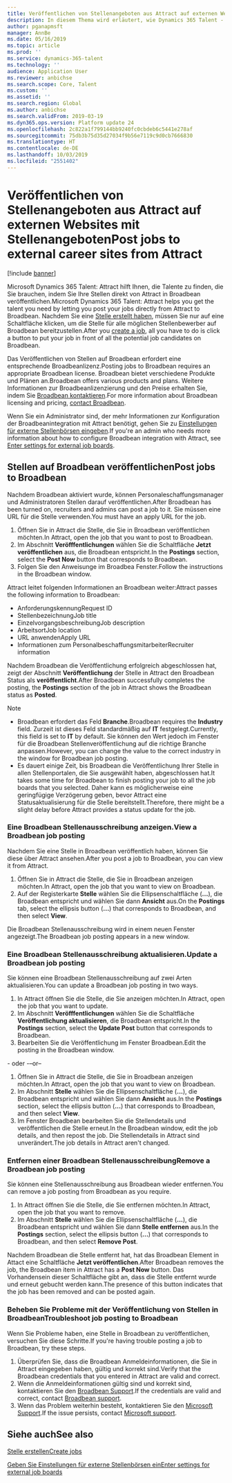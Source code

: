 ```yaml
---
title: Veröffentlichen von Stellenangeboten aus Attract auf externen Websites mit Stellenangeboten
description: In diesem Thema wird erläutert, wie Dynamics 365 Talent - Attract verwendet wird, um Stelle auf externe Stellenportalen zu veröffentlichen
author: pganapmsft
manager: AnnBe
ms.date: 05/16/2019
ms.topic: article
ms.prod: ''
ms.service: dynamics-365-talent
ms.technology: ''
audience: Application User
ms.reviewer: anbichse
ms.search.scope: Core, Talent
ms.custom: ''
ms.assetid: ''
ms.search.region: Global
ms.author: anbichse
ms.search.validFrom: 2019-03-19
ms.dyn365.ops.version: Platform update 24
ms.openlocfilehash: 2c822a1f799144bb9240fc0cbdeb6c5441e278af
ms.sourcegitcommit: 75db3b75d35d27034f9b56e7119c9d0cb7666830
ms.translationtype: HT
ms.contentlocale: de-DE
ms.lasthandoff: 10/03/2019
ms.locfileid: "2551402"
---
```

# <a name="post-jobs-to-external-career-sites-from-attract"></a><span data-ttu-id="86340-103">Veröffentlichen von Stellenangeboten aus Attract auf externen Websites mit Stellenangeboten</span><span class="sxs-lookup"><span data-stu-id="86340-103">Post jobs to external career sites from Attract</span></span>

[!include [banner](../includes/banner.md)]

<span data-ttu-id="86340-104">Microsoft Dynamics 365 Talent: Attract hilft Ihnen, die Talente zu finden, die Sie brauchen, indem Sie Ihre Stellen direkt von Attract in Broadbean veröffentlichen.</span><span class="sxs-lookup"><span data-stu-id="86340-104">Microsoft Dynamics 365 Talent: Attract helps you get the talent you need by letting you post your jobs directly from Attract to Broadbean.</span></span> <span data-ttu-id="86340-105">Nachdem Sie eine [Stelle erstellt haben](./creating-jobs-attract.md), müssen Sie nur auf eine Schaltfläche klicken, um die Stelle für alle möglichen Stellenbewerber auf Broadbean bereitzustellen.</span><span class="sxs-lookup"><span data-stu-id="86340-105">After you [create a job](./creating-jobs-attract.md), all you have to do is click a button to put your job in front of all the potential job candidates on Broadbean.</span></span>

<span data-ttu-id="86340-106">Das Veröffentlichen von Stellen auf Broadbean erfordert eine entsprechende Broadbeanlizenz.</span><span class="sxs-lookup"><span data-stu-id="86340-106">Posting jobs to Broadbean requires an appropriate Broadbean license.</span></span> <span data-ttu-id="86340-107">Broadbean bietet verschiedene Produkte und Plänen an.</span><span class="sxs-lookup"><span data-stu-id="86340-107">Broadbean offers various products and plans.</span></span> <span data-ttu-id="86340-108">Weitere Informationen zur Broadbeanlizenzierung und den Preise erhalten Sie, indem Sie [Broadbean kontaktieren](https://www.broadbean.com/contact-us/).</span><span class="sxs-lookup"><span data-stu-id="86340-108">For more information about Broadbean licensing and pricing, [contact Broadbean](https://www.broadbean.com/contact-us/).</span></span>

<span data-ttu-id="86340-109">Wenn Sie ein Administrator sind, der mehr Informationen zur Konfiguration der Broadbeanintegration mit Attract benötigt, gehen Sie zu [Einstellungen für externe Stellenbörsen eingeben](./attract-admin-job-board-settings.md).</span><span class="sxs-lookup"><span data-stu-id="86340-109">If you're an admin who needs more information about how to configure Broadbean integration with Attract, see [Enter settings for external job boards](./attract-admin-job-board-settings.md).</span></span>

## <a name="post-jobs-to-broadbean"></a><span data-ttu-id="86340-110">Stellen auf Broadbean veröffentlichen</span><span class="sxs-lookup"><span data-stu-id="86340-110">Post jobs to Broadbean</span></span>

<span data-ttu-id="86340-111">Nachdem Broadbean aktiviert wurde, können Personaleschaffungsmanager und Administratoren Stellen darauf veröffentlichen.</span><span class="sxs-lookup"><span data-stu-id="86340-111">After Broadbean has been turned on, recruiters and admins can post a job to it.</span></span> <span data-ttu-id="86340-112">Sie müssen eine URL für die Stelle verwenden.</span><span class="sxs-lookup"><span data-stu-id="86340-112">You must have an apply URL for the job.</span></span>

1. <span data-ttu-id="86340-113">Öffnen Sie in Attract die Stelle, die Sie in Broadbean veröffentlichen möchten.</span><span class="sxs-lookup"><span data-stu-id="86340-113">In Attract, open the job that you want to post to Broadbean.</span></span>
2. <span data-ttu-id="86340-114">Im Abschnitt **Veröfffentlichungen** wählen Sie die Schaltfläche **Jetzt veröffentlichen** aus, die Broadbean entspricht.</span><span class="sxs-lookup"><span data-stu-id="86340-114">In the **Postings** section, select the **Post Now** button that corresponds to Broadbean.</span></span>
3. <span data-ttu-id="86340-115">Folgen Sie den Anweisunge im Broadbea Fenster.</span><span class="sxs-lookup"><span data-stu-id="86340-115">Follow the instructions in the Broadbean window.</span></span>

<span data-ttu-id="86340-116">Attract leitet folgenden Informationen an Broadbean weiter:</span><span class="sxs-lookup"><span data-stu-id="86340-116">Attract passes the following information to Broadbean:</span></span>

- <span data-ttu-id="86340-117">Anforderungskennung</span><span class="sxs-lookup"><span data-stu-id="86340-117">Request ID</span></span>
- <span data-ttu-id="86340-118">Stellenbezeichnung</span><span class="sxs-lookup"><span data-stu-id="86340-118">Job title</span></span>
- <span data-ttu-id="86340-119">Einzelvorgangsbeschreibung</span><span class="sxs-lookup"><span data-stu-id="86340-119">Job description</span></span>
- <span data-ttu-id="86340-120">Arbeitsort</span><span class="sxs-lookup"><span data-stu-id="86340-120">Job location</span></span>
- <span data-ttu-id="86340-121">URL anwenden</span><span class="sxs-lookup"><span data-stu-id="86340-121">Apply URL</span></span>
- <span data-ttu-id="86340-122">Informationen zum Personalbeschaffungsmitarbeiter</span><span class="sxs-lookup"><span data-stu-id="86340-122">Recruiter information</span></span>

<span data-ttu-id="86340-123">Nachdem Broadbean die Veröffentlichung erfolgreich abgeschlossen hat, zeigt der Abschnitt **Veröffentlichung** der Stelle in Attract den Broadbean Status als **veröffentlicht**.</span><span class="sxs-lookup"><span data-stu-id="86340-123">After Broadbean successfully completes the posting, the **Postings** section of the job in Attract shows the Broadbean status as **Posted**.</span></span>

> [!NOTE]
> - <span data-ttu-id="86340-124">Broadbean erfordert das Feld **Branche**.</span><span class="sxs-lookup"><span data-stu-id="86340-124">Broadbean requires the **Industry** field.</span></span> <span data-ttu-id="86340-125">Zurzeit ist dieses Feld standardmäßig auf **IT** festgelegt.</span><span class="sxs-lookup"><span data-stu-id="86340-125">Currently, this field is set to **IT** by default.</span></span> <span data-ttu-id="86340-126">Sie können den Wert jedoch im Fenster für die Broadbean Stellenveröffentlichung auf die richtige Branche anpassen.</span><span class="sxs-lookup"><span data-stu-id="86340-126">However, you can change the value to the correct industry in the window for Broadbean job posting.</span></span>
> - <span data-ttu-id="86340-127">Es dauert einige Zeit, bis Broadbean die Veröffentlichung Ihrer Stelle in allen Stellenportalen, die Sie ausgewählt haben, abgeschlossen hat.</span><span class="sxs-lookup"><span data-stu-id="86340-127">It takes some time for Broadbean to finish posting your job to all the job boards that you selected.</span></span> <span data-ttu-id="86340-128">Daher kann es möglicherweise eine geringfügige Verzögerung geben, bevor Attract eine Statusaktualisierung für die Stelle bereitstellt.</span><span class="sxs-lookup"><span data-stu-id="86340-128">Therefore, there might be a slight delay before Attract provides a status update for the job.</span></span>

### <a name="view-a-broadbean-job-posting"></a><span data-ttu-id="86340-129">Eine Broadbean Stellenausschreibung anzeigen.</span><span class="sxs-lookup"><span data-stu-id="86340-129">View a Broadbean job posting</span></span>

<span data-ttu-id="86340-130">Nachdem Sie eine Stelle in Broadbean veröffentlich haben, können Sie diese über Attract ansehen.</span><span class="sxs-lookup"><span data-stu-id="86340-130">After you post a job to Broadbean, you can view it from Attract.</span></span>

1. <span data-ttu-id="86340-131">Öffnen Sie in Attract die Stelle, die Sie in Broadbean anzeigen möchten.</span><span class="sxs-lookup"><span data-stu-id="86340-131">In Attract, open the job that you want to view on Broadbean.</span></span>
2. <span data-ttu-id="86340-132">Auf der Registerkarte **Stelle** wählen Sie die Ellipsenschaltfläche (**...**), die Broadbean entspricht und wählen Sie dann **Ansicht** aus.</span><span class="sxs-lookup"><span data-stu-id="86340-132">On the **Postings** tab, select the ellipsis button (**...**) that corresponds to Broadbean, and then select **View**.</span></span>

<span data-ttu-id="86340-133">Die Broadbean Stellenausschreibung wird in einem neuen Fenster angezeigt.</span><span class="sxs-lookup"><span data-stu-id="86340-133">The Broadbean job posting appears in a new window.</span></span>

### <a name="update-a-broadbean-job-posting"></a><span data-ttu-id="86340-134">Eine Broadbean Stellenausschreibung aktualisieren.</span><span class="sxs-lookup"><span data-stu-id="86340-134">Update a Broadbean job posting</span></span>

<span data-ttu-id="86340-135">Sie können eine Broadbean Stellenausschreibung auf zwei Arten aktualisieren.</span><span class="sxs-lookup"><span data-stu-id="86340-135">You can update a Broadbean job posting in two ways.</span></span>

1. <span data-ttu-id="86340-136">In Attract öffnen Sie die Stelle, die Sie anzeigen möchten.</span><span class="sxs-lookup"><span data-stu-id="86340-136">In Attract, open the job that you want to update.</span></span>
2. <span data-ttu-id="86340-137">Im Abschnitt **Veröfffentlichungen** wählen Sie die Schaltfläche **Veröffentlichung aktualisieren**, die Broadbean entspricht.</span><span class="sxs-lookup"><span data-stu-id="86340-137">In the **Postings** section, select the **Update Post** button that corresponds to Broadbean.</span></span>
3. <span data-ttu-id="86340-138">Bearbeiten Sie die Veröffentlichung im Fenster Broadbean.</span><span class="sxs-lookup"><span data-stu-id="86340-138">Edit the posting in the Broadbean window.</span></span>

<span data-ttu-id="86340-139">- oder -</span><span class="sxs-lookup"><span data-stu-id="86340-139">–or–</span></span>

1. <span data-ttu-id="86340-140">Öffnen Sie in Attract die Stelle, die Sie in Broadbean anzeigen möchten.</span><span class="sxs-lookup"><span data-stu-id="86340-140">In Attract, open the job that you want to view on Broadbean.</span></span>
2. <span data-ttu-id="86340-141">Im Abschnitt **Stelle** wählen Sie die Ellipsenschaltfläche (**...**), die Broadbean entspricht und wählen Sie dann **Ansicht** aus.</span><span class="sxs-lookup"><span data-stu-id="86340-141">In the **Postings** section, select the ellipsis button (**...**) that corresponds to Broadbean, and then select **View**.</span></span>
3. <span data-ttu-id="86340-142">Im Fenster Broadbean bearbeiten Sie die Stellendetails und veröffentlichen die Stelle erneut.</span><span class="sxs-lookup"><span data-stu-id="86340-142">In the Broadbean window, edit the job details, and then repost the job.</span></span> <span data-ttu-id="86340-143">Die Stellendetails in Attract sind unverändert.</span><span class="sxs-lookup"><span data-stu-id="86340-143">The job details in Attract aren't changed.</span></span>

### <a name="remove-a-broadbean-job-posting"></a><span data-ttu-id="86340-144">Entfernen einer Broadbean Stellenausschreibung</span><span class="sxs-lookup"><span data-stu-id="86340-144">Remove a Broadbean job posting</span></span>

<span data-ttu-id="86340-145">Sie können eine Stellenausschreibung aus Broadbean wieder entfernen.</span><span class="sxs-lookup"><span data-stu-id="86340-145">You can remove a job posting from Broadbean as you require.</span></span>

1. <span data-ttu-id="86340-146">In Attract öffnen Sie die Stelle, die Sie entfernen möchten.</span><span class="sxs-lookup"><span data-stu-id="86340-146">In Attract, open the job that you want to remove.</span></span>
2. <span data-ttu-id="86340-147">Im Abschnitt **Stelle** wählen Sie die Ellipsenschaltfläche (**...**), die Broadbean entspricht und wählen Sie dann **Stelle entfernen** aus.</span><span class="sxs-lookup"><span data-stu-id="86340-147">In the **Postings** section, select the ellipsis button (**...**) that corresponds to Broadbean, and then select **Remove Post**.</span></span>

<span data-ttu-id="86340-148">Nachdem Broadbean die Stelle entfernt hat, hat das Broadbean Element in Attact eine Schaltfläche **Jetzt veröffentlichen**.</span><span class="sxs-lookup"><span data-stu-id="86340-148">After Broadbean removes the job, the Broadbean item in Attract has a **Post Now** button.</span></span> <span data-ttu-id="86340-149">Das Vorhandensein dieser Schaltfläche gibt an, dass die Stelle entfernt wurde und erneut gebucht werden kann.</span><span class="sxs-lookup"><span data-stu-id="86340-149">The presence of this button indicates that the job has been removed and can be posted again.</span></span>

### <a name="troubleshoot-job-posting-to-broadbean"></a><span data-ttu-id="86340-150">Beheben Sie Probleme mit der Veröffentlichung von Stellen in Broadbean</span><span class="sxs-lookup"><span data-stu-id="86340-150">Troubleshoot job posting to Broadbean</span></span>

<span data-ttu-id="86340-151">Wenn Sie Probleme haben, eine Stelle in Broadbean zu veröffentlichen, versuchen Sie diese Schritte.</span><span class="sxs-lookup"><span data-stu-id="86340-151">If you're having trouble posting a job to Broadbean, try these steps.</span></span>

1. <span data-ttu-id="86340-152">Überprüfen Sie, dass die Broadbean Anmeldeinformationen, die Sie in Attract eingegeben haben, gültig und korrekt sind.</span><span class="sxs-lookup"><span data-stu-id="86340-152">Verify that the Broadbean credentials that you entered in Attract are valid and correct.</span></span>
2. <span data-ttu-id="86340-153">Wenn die Anmeldeinformationen gültig sind und korrekt sind, kontaktieren Sie den [Broadbean Support](https://www.broadbean.com/resources/support/).</span><span class="sxs-lookup"><span data-stu-id="86340-153">If the credentials are valid and correct, contact [Broadbean support](https://www.broadbean.com/resources/support/).</span></span>
3. <span data-ttu-id="86340-154">Wenn das Problem weiterhin besteht, kontaktieren Sie den [Microsoft Support](./talent-support.md).</span><span class="sxs-lookup"><span data-stu-id="86340-154">If the issue persists, contact [Microsoft support](./talent-support.md).</span></span>

## <a name="see-also"></a><span data-ttu-id="86340-155">Siehe auch</span><span class="sxs-lookup"><span data-stu-id="86340-155">See also</span></span>

[<span data-ttu-id="86340-156">Stelle erstellen</span><span class="sxs-lookup"><span data-stu-id="86340-156">Create jobs</span></span>](./creating-jobs-attract.md)

[<span data-ttu-id="86340-157">Geben Sie Einstellungen für externe Stellenbörsen ein</span><span class="sxs-lookup"><span data-stu-id="86340-157">Enter settings for external job boards</span></span>](./attract-admin-job-board-settings.md)
